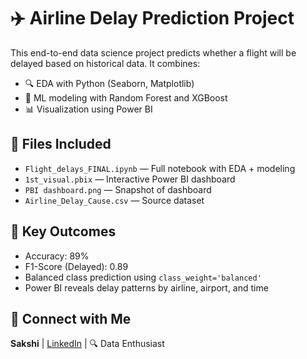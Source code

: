 # ✈️ Airline Delay Prediction Project

This end-to-end data science project predicts whether a flight will be delayed based on historical data. It combines:

- 🔍 EDA with Python (Seaborn, Matplotlib)
- 🤖 ML modeling with Random Forest and XGBoost
- 📊 Visualization using Power BI

## 📁 Files Included
- `Flight_delays_FINAL.ipynb` — Full notebook with EDA + modeling
- `1st_visual.pbix` — Interactive Power BI dashboard
- `PBI dashboard.png` — Snapshot of dashboard
- `Airline_Delay_Cause.csv` — Source dataset

## 🎯 Key Outcomes
- Accuracy: 89%
- F1-Score (Delayed): 0.89
- Balanced class prediction using `class_weight='balanced'`
- Power BI reveals delay patterns by airline, airport, and time

## 🔗 Connect with Me
**Sakshi** | [LinkedIn](https://www.linkedin.com/in/sakshi-kherdekar/) | 🔍 Data Enthusiast
